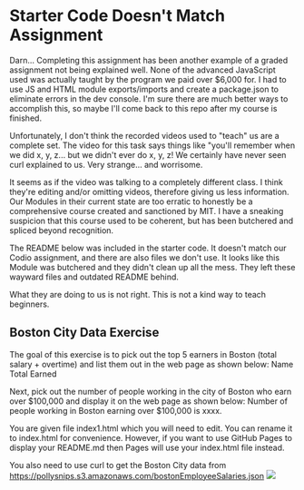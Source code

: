 # Starter Code Doesn't Match Assignment

Darn... Completing this assignment has been another example of a graded assignment not being explained well. None of the advanced JavaScript used was actually taught by the program we paid over $6,000 for. I had to use JS and HTML module exports/imports and create a package.json to eliminate errors in the dev console. I'm sure there are much better ways to accomplish this, so maybe I'll come back to this repo after my course is finished.

Unfortunately, I don't think the recorded videos used to "teach" us are a complete set. The video for this task says things like "you'll remember when we did x, y, z... but we didn't ever do x, y, z! We certainly have never seen curl explained to us. Very strange... and worrisome.

It seems as if the video was talking to a completely different class. I think they're editing and/or omitting videos, therefore giving us less information. Our Modules in their current state are too erratic to honestly be a comprehensive course created and sanctioned by MIT. I have a sneaking suspicion that this course used to be coherent, but has been butchered and spliced beyond recognition.

The README below was included in the starter code. It doesn't match our Codio assignment, and there are also files we don't use. It looks like this Module was butchered and they didn't clean up all the mess. They left these wayward files and outdated README behind.

What they are doing to us is not right. This is not a kind way to teach beginners.

## Boston City Data Exercise

The goal of this exercise is to pick out the top 5 earners in Boston (total salary + overtime) and list them out in the web page as shown below:
Name     Total Earned

Next, pick out the number of people working in the city of Boston who earn over $100,000 and display it on the web page as shown below:
Number of people working in Boston earning over $100,000 is xxxx.

You are given file index1.html which you will need to edit. You can rename it to index.html for convenience. However, if you want to use GitHub Pages to display your README.md then Pages will use your index.html file instead.

You also need to use curl to get the Boston City data from https://pollysnips.s3.amazonaws.com/bostonEmployeeSalaries.json
<img src='boston.png'>

